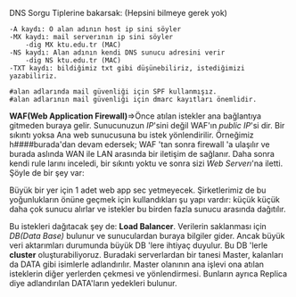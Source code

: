 DNS Sorgu Tiplerine bakarsak: (Hepsini bilmeye gerek yok)

	-A kaydı: O alan adının host ip sini söyler
	-MX kaydı: mail serverının ip sini söyler
		-dig MX ktu.edu.tr (MAC)
	-NS kaydı: Alan adının kendi DNS sunucu adresini verir
		-dig NS ktu.edu.tr (MAC)
	-TXT kaydı: bildiğimiz txt gibi düşünebiliriz, istediğimizi
	yazabiliriz.
  
	#alan adlarında mail güvenliği için SPF kullanmışız.
	#alan adlarının mail güvenliği için dmarc kayıtları önemlidir.

**WAF(Web Application Firewall)**=>Önce atılan istekler ana bağlantıya gitmeden buraya gelir. Sunucunuzun *IP*'sini değil WAF'ın *public IP*'si dir. Bir sıkıntı yoksa Ana web sunucusuna bu istek yönlendirilir. Örneğimiz h####burada'dan  devam edersek; WAF 'tan sonra firewall 'a ulaşılır ve burada aslında WAN ile LAN arasında bir iletişim de sağlanır. Daha sonra kendi rule larını inceledi, bir sıkıntı yoktu ve sonra sizi *Web Serverı*'na iletti. Şöyle de bir şey var:

Büyük bir yer için 1 adet web app sec yetmeyecek. Şirketlerimiz de bu yoğunlukların önüne geçmek için kullandıkları şu yapı vardır: küçük küçük daha çok sunucu alırlar ve istekler bu birden fazla sunucu arasında dağıtılır.

Bu istekleri dağıtacak şey de: **Load Balancer**. Verilerin saklanması için *DB(Data Base)* bulunur ve sunuculardan buraya bilgiler gider. Ancak büyük veri aktarımları durumunda büyük DB 'lere ihtiyaç duyulur. Bu DB 'lerle **cluster** 
oluşturabiliyoruz. Buradaki serverlardan bir tanesi Master, kalanları da DATA gibi isimlerle adlandırılır. Master olanının ana işlevi ona atılan isteklerin diğer yerlerden çekmesi ve yönlendirmesi. Bunların ayrıca Replica diye adlandırılan DATA'ların yedekleri bulunur. 
